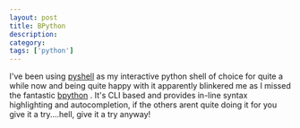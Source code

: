 ```yaml
---
layout: post
title: BPython
description: 
category:
tags: ['python']
---
```


I've been using <a href="http://pyshell.sourceforge.net/">pyshell</a> as my interactive python shell of choice for quite a while now and being quite happy with it apparently blinkered me as I missed the fantastic <a href="http://bpython-interpreter.org/">bpython</a> . It's CLI based and provides in-line syntax highlighting and autocompletion, if the others arent quite doing it for you give it a try....hell, give it a try anyway!